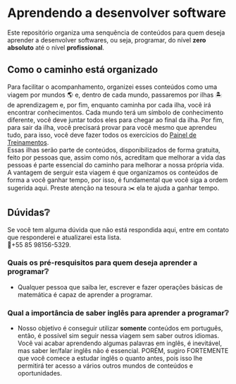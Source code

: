 # Aprendendo a desenvolver software
Este repositório organiza uma senquência de conteúdos para quem deseja aprender a desenvolver softwares, ou seja, programar, do nível **zero absoluto** até o nível **profissional**.

## Como o caminho está organizado
Para facilitar o acompanhamento, organizei esses conteúdos como uma viagem por mundos 🌎 e, dentro de cada mundo, passaremos por ilhas 🏝 de aprendizagem e, por fim, enquanto caminha por cada ilha, você irá encontrar conhecimentos. Cada mundo terá um símbolo de conhecimento diferente, você deve juntar todos eles para chegar ao final da ilha. Por fim, para sair da ilha, você precisará provar para você mesmo que aprendeu tudo, para isso, você deve fazer todos os exercícios do [Painel de Treinamentos](https://trello.com/b/UaEjvmbR/treinamento).  
Essas ilhas serão parte de conteúdos, disponibilizados de forma gratuita, feito por pessoas que, assim como nós, acreditam que melhorar a vida das pessoas é parte essencial do caminho para melhorar a nossa própria vida. A vantagem de serguir esta viagem é que organizamos os conteúdos de forma a você ganhar tempo, por isso, é fundamental que você siga a ordem sugerida aqui. Preste atenção na tesoura ✂️ ela te ajuda a ganhar tempo.

## Dúvidas❔
Se você tem alguma dúvida que não está respondida aqui, entre em contato que responderei e atualizarei esta lista.  
💬+55 85 98156-5329.

### Quais os pré-resquisitos para quem deseja aprender a programar❔
* Qualquer pessoa que saiba ler, escrever e fazer operações básicas de matemática é capaz de aprender a programar.

### Qual a importância de saber inglês para aprender a programar❔
* Nosso objetivo é conseguir utilizar **somente** conteúdos em português, então, é possível sim seguir nessa viagem sem saber outros idiomas. Você vai acabar aprendendo algumas palavras em inglês, é inevitável, mas saber ler/falar inglês não é essencial. PORÉM, sugiro FORTEMENTE que você comece a estudar inglês o quanto antes, pois isso lhe permitirá ter acesso a vários outros mundos de conteúdos e oportunidades.